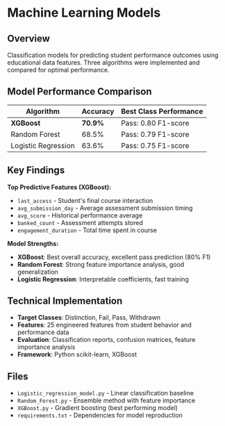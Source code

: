 # Machine Learning Models

## Overview
Classification models for predicting student performance outcomes using educational data features. Three algorithms were implemented and compared for optimal performance.

## Model Performance Comparison

| Algorithm | Accuracy | Best Class Performance |
|-----------|----------|----------------------|
| **XGBoost** | **70.9%** | Pass: 0.80 F1-score |
| Random Forest | 68.5% | Pass: 0.79 F1-score |
| Logistic Regression | 63.6% | Pass: 0.75 F1-score |

## Key Findings

**Top Predictive Features (XGBoost):**
- `last_access` - Student's final course interaction
- `avg_submission_day` - Average assessment submission timing
- `avg_score` - Historical performance average
- `banked_count` - Assessment attempts stored
- `engagement_duration` - Total time spent in course

**Model Strengths:**
- **XGBoost**: Best overall accuracy, excellent pass prediction (80% F1)
- **Random Forest**: Strong feature importance analysis, good generalization
- **Logistic Regression**: Interpretable coefficients, fast training

## Technical Implementation
- **Target Classes**: Distinction, Fail, Pass, Withdrawn
- **Features**: 25 engineered features from student behavior and performance data
- **Evaluation**: Classification reports, confusion matrices, feature importance analysis
- **Framework**: Python scikit-learn, XGBoost

## Files
- `Logistic_regression_model.py` - Linear classification baseline
- `Random_Forest.py` - Ensemble method with feature importance
- `XGBoost.py` - Gradient boosting (best performing model)
- `requirements.txt` - Dependencies for model reproduction